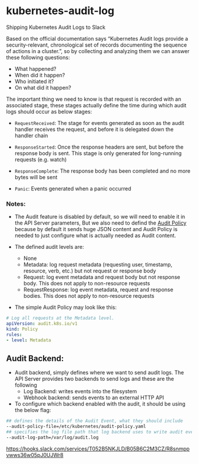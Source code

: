 # kubernetes-audit-log
Shipping Kubernetes Audit Logs to Slack

Based on the official documentation says “Kubernetes Audit logs provide a security-relevant, chronological set of records documenting the sequence of actions in a cluster.”, so by collecting and analyzing them we can answer these following questions:

- What happened?
- When did it happen?
- Who initiated it?
- On what did it happen?

The important thing we need to know is that request is recorded with an associated stage, these stages actually define the time during which audit logs should occur as below stages:

- `RequestReceived`: The stage for events generated as soon as the audit handler receives the request, and before it is delegated down the handler chain

- `ResponseStarted`: Once the response headers are sent, but before the response body is sent. This stage is only generated for long-running requests (e.g. watch)

- `ResponseComplete`: The response body has been completed and no more bytes will be sent

- `Panic`: Events generated when a panic occurred

### Notes:

- The Audit feature is disabled by default, so we will need to enable it in the API Server parameters, But we also need to defind the [Audit Policy](https://kubernetes.io/docs/tasks/debug/debug-cluster/audit/#audit-policy) because by default it sends huge JSON content and Audit Policy is needed to just configure what is actually needed as Audit content.

- The defined audit levels are:
  - None
  - Metadata: log request metadata (requesting user, timestamp, resource, verb, etc.) but not request or response body
  - Request: log event metadata and request body but not response body. This does not apply to non-resource requests
  - RequestResponse: log event metadata, request and response bodies. This does not apply to non-resource requests
- The simple Audit Policy may look like this:

```yaml
# Log all requests at the Metadata level.
apiVersion: audit.k8s.io/v1
kind: Policy
rules:
- level: Metadata
```

## Audit Backend:
- Audit backend, simply defines where we want to send audit logs. The API Server provides two backends to send logs and these are the following
  - Log Backend: writes events into the filesystem
  - Webhook backend: sends events to an external HTTP API
- To configure which backend enabled with the audit, it should be using the below flag:

```bash
## defines the details of the Audit Event, what they should include
--audit-policy-file=/etc/kubernetes/audit-policy.yaml
## specifies the log file path that log backend uses to write audit events
--audit-log-path=/var/log/audit.log
```

https://hooks.slack.com/services/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